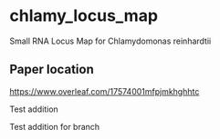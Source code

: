 # chlamy_locus_map
Small RNA Locus Map for Chlamydomonas reinhardtii

## Paper location
https://www.overleaf.com/17574001mfpjmkhghhtc

Test addition

Test addition for branch
